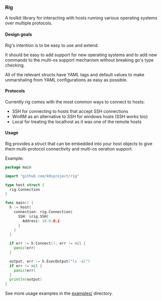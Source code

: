 ### Rig

A toolkit library for interacting with hosts running various operating systems over multiple protocols.

#### Design goals

Rig's intention is to be easy to use and extend.

It should be easy to add support for new operating systems and to add new commands to the multi-os support mechanism without breaking go's type checking.

All of the relevant structs have YAML tags and default values to make unmarshaling from YAML configurations as easy as possible.

#### Protocols

Currently rig comes with the most common ways to connect to hosts:
- SSH for connecting to hosts that accept SSH connections
- WinRM as an alternative to SSH for windows hosts (SSH works too)
- Local for treating the localhost as it was one of the remote hosts

#### Usage

Rig provides a struct that can be embedded into your host objects to give them multi-protocol connectivity and multi-os oeration support.

Example:

```go
package main

import "github.com/k0sproject/rig"

type host struct {
  rig.Connection
}

func main() {
  h := host{
    connection: rig.Connection{
      SSH: &rig.SSH{
        Address: 10.0.0.1
      }
    }
  }

  if err := h.Connect(); err != nil {
    panic(err)
  }

  output, err := h.ExecOutput("ls -al")
  if err != nil {
    panic(err)
  }
  println(output)
}
```

See more usage examples in the [examples/](tree/main/examples) directory.
